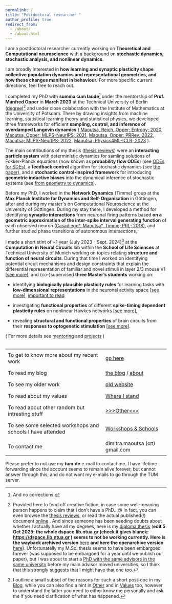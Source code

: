 ```yaml
---
permalink: /
title: "Postdoctoral researcher "
author_profile: true
redirect_from: 
  - /about/
  - /about.html
---
```



I am a postdoctoral researcher currently working on **Theoretical and Computational neuroscience** with a background on **stochastic dynamics, stochastic analysis, and nonlinear dynamics**.

I am broadly interested in **how learning and synaptic plasticity shape collective population dynamics and representational geometries, and how these changes manifest in behaviour.** For more specific current directions, feel free to reach out.

I completed my PhD with **summa cum laude**[^2] under the mentorship of **Prof. Manfred Opper** in **March 2023** at the Technical University of Berlin ([degree](https://drive.google.com/file/d/1F8WyFhBwLBV1ldzCnkQu4siwXaX0L-P_/view?usp=sharing))[^1] and under close colaboration with the Institute of Mathematics at the University of Potsdam. There by drawing insights from machine learning, statistical learning theory and statistical physics, we developed three frameworks for efficient **sampling, control, and inference of overdamped Langevin dynamics** ( [Maoutsa, Reich, Opper; Entropy; 2020](https://www.mdpi.com/1099-4300/22/8/802), [Maoutsa, Opper; MLPS-NeurIPS; 2021](https://arxiv.org/abs/2110.13020), [Maoutsa, Opper; PRRev; 2022](https://journals.aps.org/prresearch/abstract/10.1103/PhysRevResearch.4.043035), [Maoutsa; MLPS-NeurIPS; 2022](https://arxiv.org/abs/2301.08102), [Maoutsa; Physics4ML-ICLR; 2023](https://arxiv.org/abs/2304.00423) ).

The main contributions of my thesis ([thesis reviews](https://dimitra-maoutsa.github.io/files/Gutachten_Maoutsa.pdf)) were an **interacting particle system** with deterministic dynamics for samling solutions of Fokker-Planck equations (now known as **probability flow ODEs**) (see [ODEs for SDEs](https://gitlab.com/dimitra-maoutsa/odes_for_sdes/-/blob/master/README.md)), a **feedback control** algorithm for stochastic dynamics (see [the paper](https://journals.aps.org/prresearch/abstract/10.1103/PhysRevResearch.4.043035)), and a **stochastic control-inspired framework** for introducing **geometric inductive biases** into the dynamical inference of stochastic systems (see [from geometry to dynamics](https://dimitra-maoutsa.github.io/portfolio/portfolio-5/)).

Before my PhD, I worked in the **Network Dynamics** (Timme) group at the **Max Planck Institute for Dynamics and Self-Organisation** in Göttingen, after and during my master's on Computational Neuroscience at the University of Göttingen. During my stay there, I developed a method for identifying **synaptic interactions** from neuronal firing patterns based **on a geometric approximation of the inter-spike interval generating function** of each observed neuron ([Casadiego\*, Maoutsa\*, Timme; PRL; 2018](https://journals.aps.org/prl/abstract/10.1103/PhysRevLett.121.054101)[)](https://www.ds.mpg.de/publication-search/148862?person=%2Fpersons%2Fresource%2Fpersons238426)[,](https://ui.adsabs.harvard.edu/abs/2016APS..MARY12004T/abstract) and further studied phase transitions of autonomous intersections[.](https://pure.mpg.de/cone/persons/resource/persons238426?lang=de)

I made a short stint of ~1 year (July 2023 - Sept. 2024)[^3] at the **Computation in Neural Circuits** lab within the **School of Life Sciences** at Technical University of Munich working on topics relating **structure and function of neural circuits**. During that time I worked on identifying potential circuit mechanisms and design constraints that explain the differential representation of familiar and novel stimuli in layer 2/3 mouse V1 [[see more](https://dimitra-maoutsa.github.io/portfolio/portfolio-1/)], and (co-)supervised **three Master’s students** working on: 

 - identifying **biologically plausible plasticity rules** for learning tasks with **low-dimensional representations** in the neuronal activity space [[see more](https://dimitra-maoutsa.github.io/portfolio/portfolio-2/)], [ important to read ](https://dimitra-maoutsa.github.io/M-Dims-Blog/posts/Three_factor_rules.html)

 - investigating **functional properties** of different **spike-timing dependent plasticity rules** on nonlinear Hawkes networks [[see more](https://www.world-wide.org/bernstein-24/plasticity-driven-circuit-self-organization-afecdc22/)],  

 - revealing **structural and functional properties** of brain circuits from their **responses to optogenetic stimulation** [[see more](https://dimitra-maoutsa.github.io/mentor/)].

( For more details see [mentoring](https://dimitra-maoutsa.github.io/mentor/) and [projects](https://dimitra-maoutsa.github.io/portfolio/) )




<table style="border-collapse: collapse; width: 100%; margin-top: 2em; border: none;">
  <tr>
    <td style="border: none; padding: 0.5em;">To get to know more about my recent work</td>
    <td style="border: none; padding: 0.5em;"><a href="https://dimitra-maoutsa.github.io/portfolio/">go here</a></td>
  </tr>
  <tr>
    <td style="border: none; padding: 0.5em;">To read my blog</td>
    <td style="border: none; padding: 0.5em;">
      <a href="https://dimitra-maoutsa.github.io/M-Dims-Blog/">the blog</a> /
      <a href="https://dimitra-maoutsa.github.io/M-Dims-Blog/about.html">about</a>
    </td>
  </tr>
  <tr>
    <td style="border: none; padding: 0.5em;">To see my older work</td>
    <td style="border: none; padding: 0.5em;"><a href="https://dimitra-maoutsa.gitlab.io/">old website</a></td>
  </tr>
  <tr>
    <td style="border: none; padding: 0.5em;">To read about my values</td>
    <td style="border: none; padding: 0.5em;"><a href="https://dimitra-maoutsa.github.io/values/">Where I stand</a></td>
  </tr>
  <tr>
    <td style="border: none; padding: 0.5em;">To read about other random but intresting stuff</td>
    <td style="border: none; padding: 0.5em;"><a href="https://dimitra-maoutsa.github.io/other/"> >>>Other<<< </a></td>
  </tr>
  <tr>
    <td style="border: none; padding: 0.5em;">To see some selected workshops and schools I have attended</td>
    <td style="border: none; padding: 0.5em;"><a href="https://dimitra-maoutsa.github.io/workshops/">Workshops & Schools</a></td>
  </tr>
  <tr>
    <td style="border: none; padding: 0.5em;">To contact me</td>
    <td style="border: none; padding: 0.5em;">dimitra.maoutsa (ατ) gmail.com</td>
  </tr>
</table>

Please prefer to not use my **tum.de** e-mail to contact me. I have lifetime forwarding since the account seems to remain alive forever, but cannot answer through this, and do not want my e-mails to go through the TUM server.

[^1]: Provided here to fend off creative fiction, in case some well-meaning person happens to claim that I don’t have a PhD...😘 In fact, you can even browse the [thesis reviews](https://dimitra-maoutsa.github.io/files/Gutachten_Maoutsa.pdf), or read the actual published(!) document [online](https://depositonce.tu-berlin.de/items/19509be7-75b6-4774-a66c-bcc4c75fed8f) . And since someone has been seeding doubts about whether I actually have all my degrees, here is my [diploma thesis](https://dspace.lib.ntua.gr/xmlui/handle/123456789/8730?locale-attribute=en) (**edit 5 Oct 2025: the whole dspace.lib.ntua.gr (check it gives blanck: https://dspace.lib.ntua.gr ) seems to not be working currently. Here is the wayback archived version** [here](http://web.archive.org/web/20240828224048/https://dspace.lib.ntua.gr/xmlui/handle/123456789/8730) **and here the openarchive version** [here](https://www.openarchives.gr/aggregator-openarchives/edm/ntua/000011-123456789_8730)).  Unfortunatelly my M.Sc. thesis seems to have been embargoed forever (was supposed to be embargoed for a year until we publish our paper), but I was about to start a [PhD with the same advisors in the same university](https://drive.google.com/file/d/1l5_VFxd24YDj9azy8-SYhWurGlEVQZ2S/view?pli=1) before my main advisor moved universities, so I think that this strongly suggests that I might have that one too.
[^2]: And no corrections.
[^3]: I outline a small subset of the reasons for such a short post-doc in my [Blog](https://dimitra-maoutsa.github.io/M-Dims-Blog/), while you can also find a hint in [Other](https://dimitra-maoutsa.github.io/other/) and in [Values](https://dimitra-maoutsa.github.io/values/) too, however to understand the latter you need to either know me personally and ask me if you need clarification of what has happened. 









